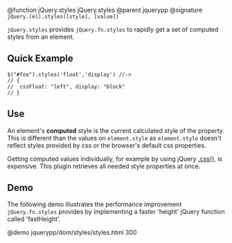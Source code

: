 @function jQuery.styles jQuery.styles
@parent jquerypp
@signature `jQuery.(el).styles([style], [value])`

`jQuery.styles` provides `jQuery.fn.styles` to rapidly get a set of computed styles from an element.

## Quick Example


    $("#foo").styles('float','display') //->
    // {
    //  cssFloat: "left", display: "block"
    // }

## Use

An element's __computed__ style is the current calculated style of the property.
This is different than the values on `element.style` as
`element.style` doesn't reflect styles provided by css or the browser's default
css properties.

Getting computed values individually, for example by using jQuery [.css()](http://api.jquery.com/css/), is expensive.
This plugin retrieves all needed style properties at once.

## Demo

The following demo illustrates the performance improvement `jQuery.fn.styles` provides by implementing
a faster 'height' jQuery function called 'fastHeight'.

@demo jquerypp/dom/styles/styles.html 300
